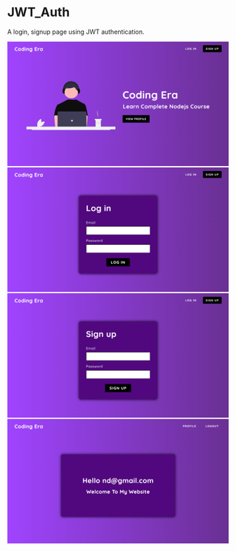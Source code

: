 # JWT_Auth
A login, signup page using JWT authentication.

<img src="https://github.com/Nevilkumar/JWT_Auth/blob/main/Readme_Images/1.png" />

<img src="https://github.com/Nevilkumar/JWT_Auth/blob/main/Readme_Images/2.png" />

<img src="https://github.com/Nevilkumar/JWT_Auth/blob/main/Readme_Images/3.png" />

<img src="https://github.com/Nevilkumar/JWT_Auth/blob/main/Readme_Images/4.png" />
